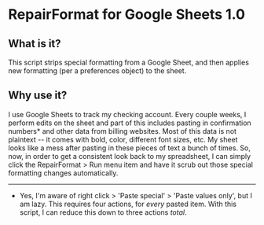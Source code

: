 # RepairFormat for Google Sheets 1.0

## What is it?

This script strips special formatting from a Google Sheet, and then applies new formatting (per a preferences object) to the sheet.

## Why use it?

I use Google Sheets to track my checking account. Every couple weeks, I perform edits on the sheet and part of this includes pasting in confirmation numbers* and other data from billing websites. Most of this data is not plaintext -- it comes with bold, color, different font sizes, etc. My sheet looks like a mess after pasting in these pieces of text a bunch of times. So, now, in order to get a consistent look back to my spreadsheet, I can simply click the RepairFormat > Run menu item and have it scrub out those special formatting changes automatically.

---

* Yes, I'm aware of right click > 'Paste special' > 'Paste values only', but I am lazy. This requires four actions, for *every* pasted item. With this script, I can reduce this down to three actions *total*.